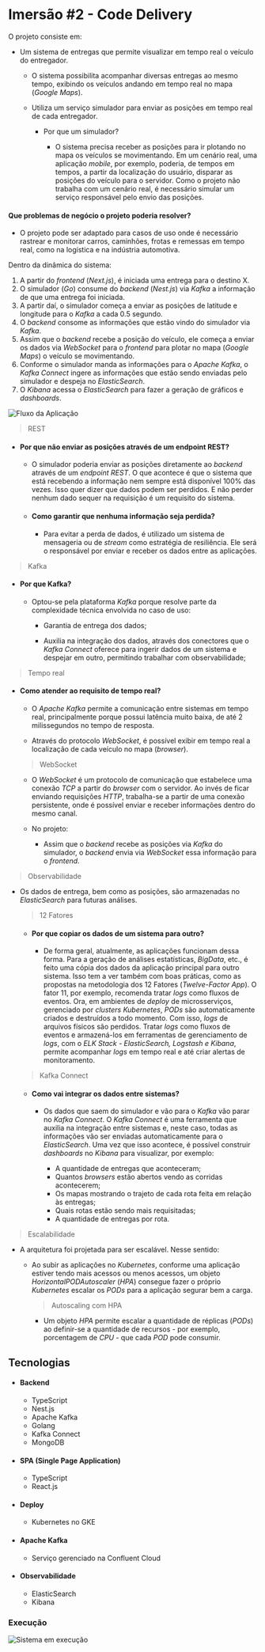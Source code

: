# Imersão #2 - Code Delivery

O projeto consiste em:

- Um sistema de entregas que permite visualizar em tempo real o veículo do entregador.

  - O sistema possibilita acompanhar diversas entregas ao mesmo tempo, exibindo os veículos andando em tempo real no mapa (_Google Maps_).

  - Utiliza um serviço simulador para enviar as posições em tempo real de cada entregador.

    - Por que um simulador?

      - O sistema precisa receber as posições para ir plotando no mapa os veículos se movimentando. Em um cenário real, uma aplicação _mobile_, por exemplo, poderia, de tempos em tempos, a partir da localização do usuário, disparar as posições do veículo para o servidor. Como o projeto não trabalha com um cenário real, é necessário simular um serviço responsável pelo envio das posições.

#### Que problemas de negócio o projeto poderia resolver?

- O projeto pode ser adaptado para casos de uso onde é necessário rastrear e monitorar carros, caminhões, frotas e remessas em tempo real, como na logística e na indústria automotiva.

Dentro da dinâmica do sistema:

1. A partir do _frontend_ (_Next.js_), é iniciada uma entrega para o destino X.
2. O simulador (_Go_) consume do _backend_ (_Nest.js_) via _Kafka_ a informação de que uma entrega foi iniciada.
3. A partir daí, o simulador começa a enviar as posições de latitude e longitude para o _Kafka_ a cada 0.5 segundo.
4. O _backend_ consome as informações que estão vindo do simulador via _Kafka_.
5. Assim que o _backend_ recebe a posição do veículo, ele começa a enviar os dados via _WebSocket_ para o _frontend_ para plotar no mapa (_Google Maps_) o veículo se movimentando.
6. Conforme o simulador manda as informações para o _Apache Kafka_, o _Kafka Connect_ ingere as informações que estão sendo enviadas pelo simulador e despeja no _ElasticSearch_.
7. O _Kibana_ acessa o _ElasticSearch_ para fazer a geração de gráficos e _dashboards_.

![Fluxo da Aplicação](./images/imersao2-fullcycle.png)

> REST

- #### Por que não enviar as posições através de um endpoint REST?

  - O simulador poderia enviar as posições diretamente ao _backend_ através de um _endpoint REST_. O que acontece é que o sistema que está recebendo a informação nem sempre está disponível 100% das vezes. Isso quer dizer que dados podem ser perdidos. E não perder nenhum dado sequer na requisição é um requisito do sistema.

  - #### Como garantir que nenhuma informação seja perdida?

    - Para evitar a perda de dados, é utilizado um sistema de mensageria ou de _stream_ como estratégia de resiliência. Ele será o responsável por enviar e receber os dados entre as aplicações.

> Kafka

- #### Por que Kafka?

  - Optou-se pela plataforma _Kafka_ porque resolve parte da complexidade técnica envolvida no caso de uso:

    - Garantia de entrega dos dados;

    - Auxilia na integração dos dados, através dos conectores que o _Kafka Connect_ oferece para ingerir dados de um sistema e despejar em outro, permitindo trabalhar com observabilidade;

> Tempo real

- #### Como atender ao requisito de tempo real?

  - O _Apache Kafka_ permite a comunicação entre sistemas em tempo real, principalmente porque possui latência muito baixa, de até 2 milissegundos no tempo de resposta.

  - Através do protocolo _WebSocket_, é possível exibir em tempo real a localização de cada veículo no mapa (_browser_).

  > WebSocket

  - O _WebSocket_ é um protocolo de comunicação que estabelece uma conexão _TCP_ a partir do _browser_ com o servidor. Ao invés de ficar enviando requisições _HTTP_, trabalha-se a partir de uma conexão persistente, onde é possível enviar e receber informações dentro do mesmo canal.

  - No projeto:

    - Assim que o _backend_ recebe as posições via _Kafka_ do simulador, o _backend_ envia via _WebSocket_ essa informação para o _frontend_.

> Observabilidade

- Os dados de entrega, bem como as posições, são armazenadas no _ElasticSearch_ para futuras análises.

  > 12 Fatores

  - #### Por que copiar os dados de um sistema para outro?

    - De forma geral, atualmente, as aplicações funcionam dessa forma. Para a geração de análises estatísticas, _BigData_, etc., é feito uma cópia dos dados da aplicação principal para outro sistema. Isso tem a ver também com boas práticas, como as propostas na metodologia dos 12 Fatores (_Twelve-Factor App_). O fator 11, por exemplo, recomenda tratar _logs_ como fluxos de eventos. Ora, em ambientes de _deploy_ de microsserviços, gerenciado por _clusters Kubernetes_, _PODs_ são automaticamente criados e destruídos a todo momento. Com isso, _logs_ de arquivos físicos são perdidos. Tratar _logs_ como fluxos de eventos e armazená-los em ferramentas de gerenciamento de _logs_, com o _ELK Stack - ElasticSearch, Logstash e Kibana_, permite acompanhar _logs_ em tempo real e até criar alertas de monitoramento.


  > Kafka Connect

  - #### Como vai integrar os dados entre sistemas?

    - Os dados que saem do simulador e vão para o _Kafka_ vão parar no _Kafka Connect_. O _Kafka Connect_ é uma ferramenta que auxilia na integração entre sistemas e, neste caso, todas as informações vão ser enviadas automaticamente para o _ElasticSearch_. Uma vez que isso acontece, é possível construir _dashboards_ no _Kibana_ para visualizar, por exemplo:

      - A quantidade de entregas que aconteceram;
      - Quantos _browsers_ estão abertos vendo as corridas acontecerem;
      - Os mapas mostrando o trajeto de cada rota feita em relação às entregas;
      - Quais rotas estão sendo mais requisitadas;
      - A quantidade de entregas por rota.

> Escalabilidade

- A arquitetura foi projetada para ser escalável. Nesse sentido:

  - Ao subir as aplicações no _Kubernetes_, conforme uma aplicação estiver tendo mais acessos ou menos acessos, um objeto _HorizontalPODAutoscaler_ (_HPA_) consegue fazer o próprio _Kubernetes_ escalar os _PODs_ para a aplicação segurar bem a carga.

    > Autoscaling com HPA

    - Um objeto _HPA_ permite escalar a quantidade de réplicas (_PODs_) ao definir-se a quantidade de recursos - por exemplo, porcentagem de _CPU_ - que cada _POD_ pode consumir.

## Tecnologias

- #### Backend
  - TypeScript
  - Nest.js
  - Apache Kafka
  - Golang
  - Kafka Connect
  - MongoDB
- #### SPA (Single Page Application)
  - TypeScript
  - React.js
- #### Deploy
  - Kubernetes no GKE
- #### Apache Kafka
  - Serviço gerenciado na Confluent Cloud
- #### Observabilidade
  - ElasticSearch
  - Kibana

### Execução

![Sistema em execução](./images/execucao-sistema.png)
